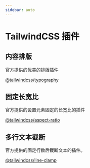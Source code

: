 ```yaml
---
sidebar: auto
---
```

# TailwindCSS 插件

## 内容排版

官方提供的优美的排版插件

[@tailwindcss/typography](https://github.com/tailwindlabs/tailwindcss-typography)

## 固定长宽比

官方提供的设置元素固定的长宽比的插件

[@tailwindcss/aspect-ratio](https://github.com/tailwindlabs/tailwindcss-aspect-ratio)

## 多行文本截断

官方提供的固定行数后截断文本的插件。

[@tailwindcss/line-clamp](https://github.com/tailwindlabs/tailwindcss-line-clamp)
